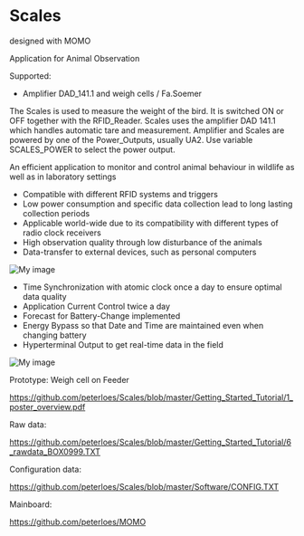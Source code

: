 ﻿# Scales
 designed with MOMO

Application for Animal Observation

Supported:
- Amplifier DAD_141.1 and weigh cells / Fa.Soemer


The Scales is used to measure the weight of the bird.  It is switched ON or
OFF together with the RFID_Reader. Scales uses the amplifier DAD 141.1
which handles automatic tare and measurement. Amplifier and Scales are
powered by one of the Power_Outputs, usually UA2. Use variable
SCALES_POWER to select the power output.


An efficient application to monitor and control animal behaviour in wildlife
as well as in laboratory settings

-	Compatible with different RFID systems and triggers
-	Low power consumption and specific data collection lead to long lasting collection periods
-	Applicable world-wide due to its compatibility with different types of radio clock receivers 
-	High observation quality through low disturbance of the animals
-	Data-transfer to external devices, such as personal computers
 

![My image](https://github.com/peterloes/Scales/blob/master/Getting_Started_Tutorial/2_Electronic_board.jpg)

- Time Synchronization with atomic clock once a day to ensure optimal data quality
- Application Current Control twice a day
- Forecast for Battery-Change implemented
- Energy Bypass so that Date and Time are maintained even when changing battery
- Hyperterminal Output to get real-time data in the field

![My image](https://github.com/peterloes/Scales/blob/master/Getting_Started_Tutorial/1_weigh_cell_rfid.JPG)

Prototype: Weigh cell on Feeder

https://github.com/peterloes/Scales/blob/master/Getting_Started_Tutorial/1_poster_overview.pdf

Raw data:

https://github.com/peterloes/Scales/blob/master/Getting_Started_Tutorial/6_rawdata_BOX0999.TXT

Configuration data:

https://github.com/peterloes/Scales/blob/master/Software/CONFIG.TXT

Mainboard:

https://github.com/peterloes/MOMO
